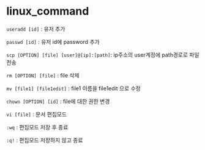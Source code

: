 # linux_command

`useradd [id]` : 유저 추가

`passwd [id]` : 유저 id에 password 추가

`scp [OPTION] [file] [user]@[ip]:[path]`: ip주소의 user계정에 path경로로 파일 전송 

`rm [OPTION] [file]` : file 삭제

`mv [file1] [file1edit]` : file1 이름을 file1edit 으로 수정

`chown [OPTION] [id]` : file에 대한 권한 변경

`vi [file]` : 문서 편집모드

`:wq` : 편집모드 저장 후 종료

`:q!` : 편집모드 저장하지 않고 종료
